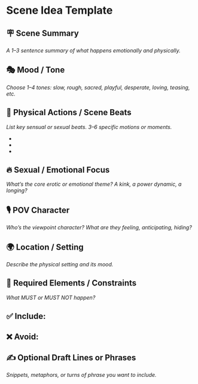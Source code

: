 # Scene Idea Template

## 🪧 Scene Summary
_A 1–3 sentence summary of what happens emotionally and physically._

> 


## 🎭 Mood / Tone
_Choose 1–4 tones: slow, rough, sacred, playful, desperate, loving, teasing, etc._

> 


## 💋 Physical Actions / Scene Beats
_List key sensual or sexual beats. 3–6 specific motions or moments._

- 
- 
- 


## 🔥 Sexual / Emotional Focus
_What’s the core erotic or emotional theme? A kink, a power dynamic, a longing?_

> 


## 🎙 POV Character
_Who’s the viewpoint character? What are they feeling, anticipating, hiding?_

> 


## 🌍 Location / Setting
_Describe the physical setting and its mood._

> 


## 🧱 Required Elements / Constraints
_What MUST or MUST NOT happen?_

✅ Include:
- 

❌ Avoid:
- 


## ✍️ Optional Draft Lines or Phrases
_Snippets, metaphors, or turns of phrase you want to include._

> 
>